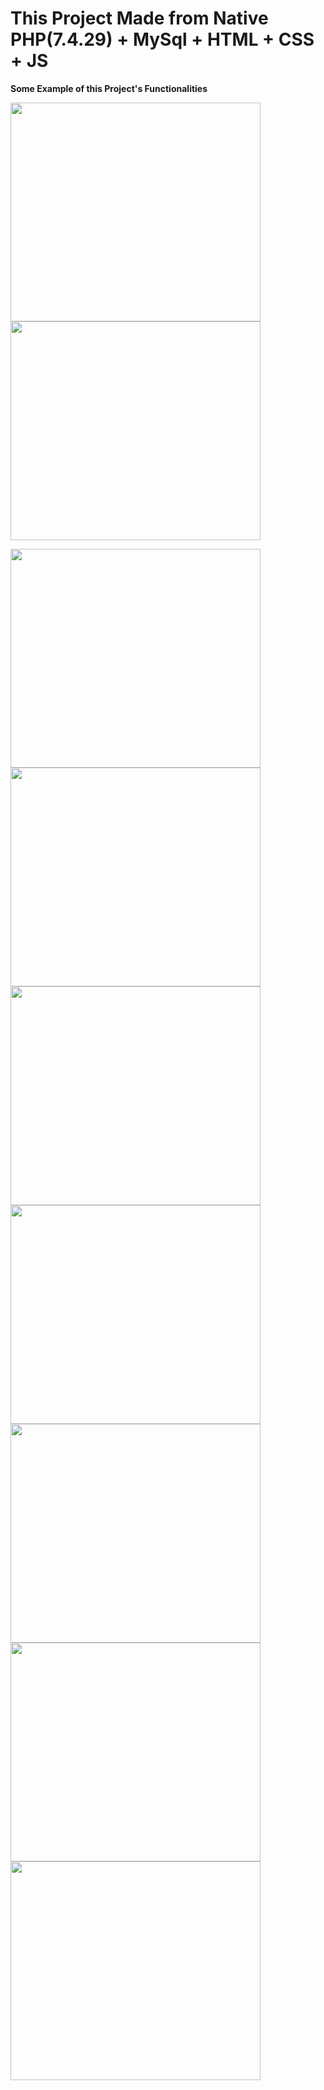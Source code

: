 <h1>This Project Made from Native PHP(7.4.29) + MySql + HTML + CSS + JS</h1>

<b>Some Example of this Project's Functionalities</b>

 <img src="https://user-images.githubusercontent.com/57476440/220115357-a7cb292e-10aa-43d3-9754-85e92ce3603d.PNG" width="400" height="350"> <img src="https://user-images.githubusercontent.com/57476440/220115967-e45b1624-0cad-4e40-8753-4ef65899acef.PNG" width="400" height="350">

<img src="https://user-images.githubusercontent.com/57476440/220125132-83a01d0a-da1d-432e-b5c5-3ca05b0d49ad.PNG" width="400" height="350"> <img src="https://user-images.githubusercontent.com/57476440/220125147-fe5e6105-f5b1-4cd6-809d-626ba6e3fcc6.PNG" width="400" height="350">
<img src="https://user-images.githubusercontent.com/57476440/220125149-d1308cb8-54b0-4ee8-8797-f9ad6713fea7.PNG" width="400" height="350"> <img src="https://user-images.githubusercontent.com/57476440/220125158-c74dad71-c35d-4914-b2a1-7dc6a393404a.PNG" width="400" height="350"> <img src="https://user-images.githubusercontent.com/57476440/220125164-966bbbc5-1267-4780-8f09-876bd36c7b9e.PNG" width="400" height="350"> <img src="https://user-images.githubusercontent.com/57476440/220126630-2dce886c-d5ca-417d-8af4-bf58cce5f0ab.PNG" width="400" height="350"> <img src="https://user-images.githubusercontent.com/57476440/220126640-6d211db6-5feb-4f34-974b-8cb33bc930d6.PNG" width="400" height="350">

